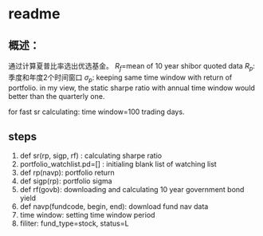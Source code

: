 # readme

## 概述：
通过计算夏普比率选出优选基金。
$R_{f}$=mean of 10 year shibor quoted data
$R_{p}$:季度和年度2个时间窗口
$\sigma_{p}$: keeping same time window with return of portfolio.
in my view, the static sharpe ratio with annual time window would better than the quarterly one. 

for fast sr calculating: time window=100 trading days.

## steps
1. def sr(rp, sigp, rf) : calculating sharpe ratio
2. portfolio_watchlist.pd=\[\] : initialing blank list of watching list
3. def rp(navp): portfolio return 
4. def sigp(rp): portfolio sigma
5. def rf(govb): downloading and calculating 10 year government bond yield
6. def navp(fundcode, begin, end): download fund nav data
7. time window: setting time window period
8. filiter: fund_type=stock, status=L
